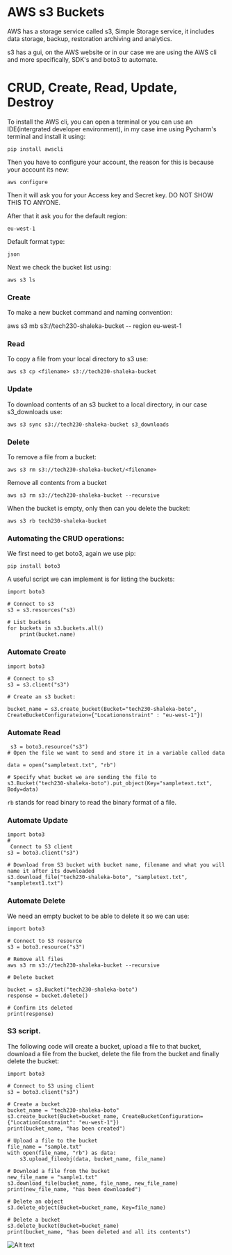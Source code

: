 # AWS s3 Buckets

AWS has a storage service called s3, Simple Storage service, it includes data storage, backup, restoration archiving and analytics.

s3 has a gui, on the AWS website or in our case we are using the AWS cli and more specifically, SDK's and boto3 to automate.

# CRUD, Create, Read, Update, Destroy

To install the AWS cli, you can open a terminal or you can use an IDE(intergrated developer environment), in my case ime using Pycharm's terminal and install it using:

```pip install awscli```

Then you have to configure your account, the reason for this is because your account its new:

```aws configure```

Then it will ask you for your Access key and Secret key. DO NOT SHOW THIS TO ANYONE.

After that it ask you for the default region:

```eu-west-1```

Default format type:

```json```

Next we check the bucket list using:

```aws s3 ls```

### Create

To make a new bucket command and naming convention:

aws s3 mb s3://tech230-shaleka-bucket -- region eu-west-1

### Read

To copy a file from your local directory to s3 use:

```aws s3 cp <filename> s3://tech230-shaleka-bucket```

### Update

To download contents of an s3 bucket to a local directory, in our case s3_downloads use:

```aws s3 sync s3://tech230-shaleka-bucket s3_downloads```

### Delete

To remove a file from a bucket:

```aws s3 rm s3://tech230-shaleka-bucket/<filename>```

Remove all contents from a bucket

```aws s3 rm s3://tech230-shaleka-bucket --recursive```

When the bucket is empty, only then can you delete the bucket:

```aws s3 rb tech230-shaleka-bucket```


### Automating the CRUD operations:

We first need to get boto3, again we use pip:

```pip install boto3```

A useful script we can implement is for listing the buckets:

```
import boto3

# Connect to s3
s3 = s3.resources("s3)

# List buckets
for buckets in s3.buckets.all()
    print(bucket.name) 
```


### Automate Create

```
import boto3

# Connect to s3
s3 = s3.client("s3")

# Create an s3 bucket:

bucket_name = s3.create_bucket(Bucket="tech230-shaleka-boto", CreateBucketConfigurateion={"Locationonstraint" : "eu-west-1"})
```

### Automate Read

```
 s3 = boto3.resource("s3")
# Open the file we want to send and store it in a variable called data

data = open("sampletext.txt", "rb")
    
# Specify what bucket we are sending the file to
s3.Bucket("tech230-shaleka-boto").put_object(Key="sampletext.txt", Body=data)
```

`rb` stands for read binary to read the binary format of a file.

### Automate Update

```
import boto3
#
 Connect to S3 client
s3 = boto3.client("s3")

# Download from S3 bucket with bucket name, filename and what you will name it after its downloaded
s3.download_file("tech230-shaleka-boto", "sampletext.txt", "sampletext1.txt")
```

### Automate Delete

We need an empty bucket to be able to delete it so we can use:

```
import boto3

# Connect to S3 resource
s3 = boto3.resource("s3")

# Remove all files
aws s3 rm s3://tech230-shaleka-bucket --recursive

# Delete bucket

bucket = s3.Bucket("tech230-shaleka-boto")
response = bucket.delete()

# Confirm its deleted
print(response)
```

### S3 script.

The following code will create a bucket, upload a file to that bucket, download a file from the bucket, delete the file from the bucket and finally delete the bucket:

```
import boto3

# Connect to S3 using client
s3 = boto3.client("s3")

# Create a bucket
bucket_name = "tech230-shaleka-boto"
s3.create_bucket(Bucket=bucket_name, CreateBucketConfiguration={"LocationConstraint": "eu-west-1"})
print(bucket_name, "has been created")

# Upload a file to the bucket
file_name = "sample.txt"
with open(file_name, "rb") as data:
    s3.upload_fileobj(data, bucket_name, file_name)

# Download a file from the bucket
new_file_name = "sample1.txt"
s3.download_file(bucket_name, file_name, new_file_name)
print(new_file_name, "has been downloaded")

# Delete an object
s3.delete_object(Bucket=bucket_name, Key=file_name)

# Delete a bucket
s3.delete_bucket(Bucket=bucket_name)
print(bucket_name, "has been deleted and all its contents")
```
![Alt text](pics_for_mds/pythonS3.png)